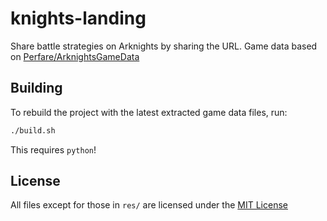 # knights-landing
Share battle strategies on Arknights by sharing the URL.
Game data based on [Perfare/ArknightsGameData](https://github.com/Perfare/ArknightsGameData)

## Building
To rebuild the project with the latest extracted game data files, run:
````bash
./build.sh
````

This requires `python`!

## License
All files except for those in `res/` are licensed under the [MIT License](https://opensource.org/licenses/MIT)

